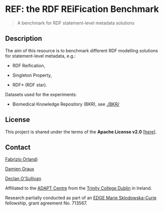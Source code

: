 REF: the RDF REiFication Benchmark
==================================

> A benchmark for RDF statement-level metadata solutions

Description
-----------

The aim of this resource is to benchmark different RDF modelling solutions for statement-level metadata, e.g.: 

- RDF Reification,

- Singleton Property,

- RDF* (RDF star). 

Datasets used for the experiments:
* Biomedical Knowledge Repository (BKR), see [./BKR/](https://github.com/dgraux/RDFStarObservatory/tree/master/testSuits/REF-Benchmark/BKR/) 

License
-------

This project is shared under the terms of the __Apache License v2.0__ [[here](./LICENSE)].

Contact
-------

[Fabrizio Orlandi](http://fabriziorlandi.net/)

[Damien Graux](https://dgraux.github.io/) 

[Declan O'Sullivan](https://www.tcd.ie/research/profiles/?profile=osulldps)  

Affiliated to the [ADAPT Centre](https://www.adaptcentre.ie/)
from the [Trinity College Dublin](https://www.tcd.ie/) in Ireland.

Research partially conducted as part of an [EDGE Marie Sklodowska-Curie](https://edge-research.eu/) fellowship, grant agreement No. 713567.
